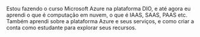 Estou fazendo o curso Microsoft Azure na plataforma DIO, e até agora eu aprendi o que é computação em nuvem, o que é IAAS, SAAS, PAAS etc. Também aprendi sobre a plataforma Azure e seus serviços, e como criar a conta como estudante para explorar seus recursos.
